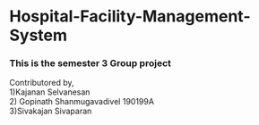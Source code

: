 # Hospital-Facility-Management-System

### This is the semester 3 Group project

Contributored by,<br/>
1)Kajanan Selvanesan <br/>
2) Gopinath Shanmugavadivel 190199A <br/>
3)Sivakajan Sivaparan<br/>
